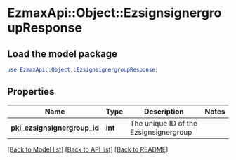 # EzmaxApi::Object::EzsignsignergroupResponse

## Load the model package
```perl
use EzmaxApi::Object::EzsignsignergroupResponse;
```

## Properties
Name | Type | Description | Notes
------------ | ------------- | ------------- | -------------
**pki_ezsignsignergroup_id** | **int** | The unique ID of the Ezsignsignergroup | 

[[Back to Model list]](../README.md#documentation-for-models) [[Back to API list]](../README.md#documentation-for-api-endpoints) [[Back to README]](../README.md)


